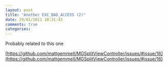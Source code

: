 ```yaml
---
layout: post
title: "Another EXC_BAD_ACCESS (2)"
date: 29/01/2011 18:31:43
comments: true
categories: 
---
```


Probably related to this one

[https://github.com/mattgemmell/MGSplitViewController/issues/#issue/16](https://github.com/mattgemmell/MGSplitViewController/issues/#issue/16)

